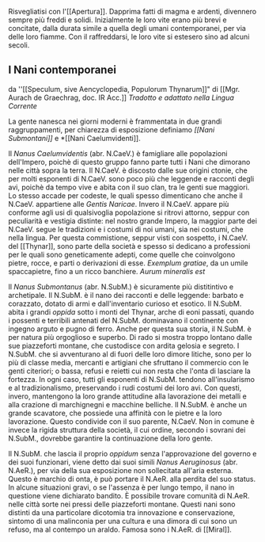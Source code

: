 Risvegliatisi con l'[[Apertura]].
Dapprima fatti di magma e ardenti, divennero sempre più freddi e solidi.
Inizialmente le loro vite erano più brevi e concitate, dalla durata simile a quella degli umani contemporanei, per via delle loro fiamme. Con il raffreddarsi, le loro vite si estesero sino ad alcuni secoli.


## I Nani contemporanei

da ''[[Speculum, sive Aencyclopedia, Populorum Thynarum]]" di [[Mgr. Aurach de Graechrag, doc. IR Acc.]]
*Tradotto e adattato nella Lingua Corrente*

La gente nanesca nei giorni moderni è frammentata in due grandi raggruppamenti, per chiarezza di esposizione definiamo *[[Nani Submontani]]* e *[[Nani Caelumvidenti]]. 

Il *Nanus Caelumvidentis* (abr. N.CaeV.) è famigliare alle popolazioni dell'Impero, poichè di questo gruppo fanno parte tutti i Nani che dimorano nelle città sopra la terra. Il N.CaeV. è discosto dalle sue origini ctonie, che per molti esponenti di N.CaeV. sono poco più che leggende e racconti degli avi, poichè da tempo vive e abita con il suo clan, tra le genti sue maggiori. Lo stesso accade per codeste, le quali spesso dimenticano che anche il N.CaeV. appartiene alle *Gentis Naricae*. Invero il N.CaeV. appare più conforme agli usi di qualsivoglia popolazione si ritrovi attorno, seppur con peculiarità e vestigia distinte: nel nostro grande Impero, la maggior parte dei N.CaeV. segue le tradizioni e i costumi di noi umani, sia nei costumi, che nella lingua. Per questa commistione, seppur visti con sospetto, i N.CaeV. del [[Thynar]], sono parte della società e spesso si dedicano a professioni per le quali sono geneticamente adepti, come quelle che coinvolgono pietre, rocce, e parti o derivazioni di esse. *Exemplum gratiae*, da un umile spaccapietre, fino a un ricco banchiere. *Aurum mineralis est*

Il *Nanus Submontanus* (abr. N.SubM.) è sicuramente più distitintivo e archetipale. Il N.SubM. è il nano dei racconti e delle leggende: barbato e corazzato, dotato di armi e dall'inventario curioso et esotico. Il N.SubM. abita i grandi *oppida* sotto i monti del Thynar, arche di eoni passati, quando i possenti e terribili antenati del N.SubM. dominavano il continente con ingegno arguto e pugno di ferro. Anche per questa sua storia, il N.SubM. è per natura più orgoglioso e superbo. Di rado si mostra troppo lontano dalle sue piazzeforti montane, che custodisce con ardita gelosia e segreto. I N.SubM. che si avventurano al di fuori delle loro dimore litiche, sono per lo più di classe media, mercanti e artigiani che sfruttano il commercio con le genti citeriori; o bassa, refusi e reietti cui non resta che l'onta di lasciare la fortezza. In ogni caso, tutti gli esponenti di N.SubM. tendono all'insularismo e al tradizionalismo, preservando i rudi costumi dei loro avi. Con questi, invero, mantengono la loro grande attitudine alla lavorazione dei metalli e alla crazione di marchignegni e macchine belliche. Il N.SubM. è anche un grande scavatore, che possiede una affinità con le pietre e la loro lavorazione. Questo condivide con il suo parente, N.CaeV. Non in comune è invece la rigida struttura della società, il cui ordine, secondo i sovrani dei N.SubM., dovrebbe garantire la continuazione della loro gente.

Il N.SubM. che lascia il proprio *oppidum* senza l'approvazione del governo e dei suoi funzionari, viene detto dai suoi simili *Nanus Aeruginosus* (abr. N.AeR.), per via della sua esposizione non sollecitata all'aria esterna. Questo è marchio di onta, è può portare il N.AeR. alla perdita del suo status. In alcune situazioni gravi, o se l'assenza è per lungo tempo, il nano in questione viene dichiarato bandito. È possibile trovare comunità di N.AeR. nelle città sorte nei pressi delle piazzeforti montane. Questi nani sono distinti da una particolare dicotomia tra innovazione e conservazione, sintomo di una malinconia per una cultura e una dimora di cui sono un refuso, ma al contempo un araldo. Famosa sono i N.AeR. di [[Miral]].